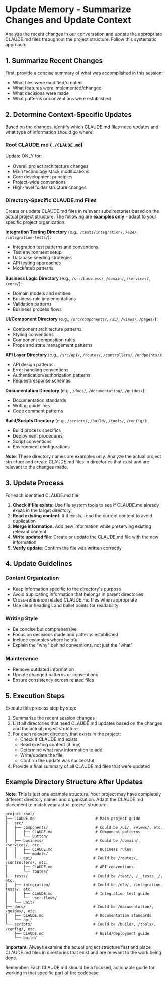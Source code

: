 # Update Memory - Summarize Changes and Update Context

Analyze the recent changes in our conversation and update the appropriate CLAUDE.md files throughout the project structure. Follow this systematic approach:

## 1. Summarize Recent Changes
First, provide a concise summary of what was accomplished in this session:
- What files were modified/created
- What features were implemented/changed
- What decisions were made
- What patterns or conventions were established

## 2. Determine Context-Specific Updates
Based on the changes, identify which CLAUDE.md files need updates and what type of information should go where:

### Root CLAUDE.md (`./CLAUDE.md`)
Update ONLY for:
- Overall project architecture changes
- Main technology stack modifications
- Core development principles
- Project-wide conventions
- High-level folder structure changes

### Directory-Specific CLAUDE.md Files
Create or update CLAUDE.md files in relevant subdirectories based on the actual project structure. The following are **examples only** - adapt to your specific project organization:

**Integration Testing Directory** (e.g., `/tests/integration/`, `/e2e/`, `/integration-tests/`):
- Integration test patterns and conventions
- Test environment setup
- Database seeding strategies
- API testing approaches
- Mock/stub patterns

**Business Logic Directory** (e.g., `/src/business/`, `/domain/`, `/services/`, `/core/`):
- Domain models and entities
- Business rule implementations
- Validation patterns
- Business process flows

**UI/Component Directory** (e.g., `/src/components/`, `/ui/`, `/views/`, `/pages/`):
- Component architecture patterns
- Styling conventions
- Component composition rules
- Props and state management patterns

**API Layer Directory** (e.g., `/src/api/`, `/routes/`, `/controllers/`, `/endpoints/`):
- API design patterns
- Error handling conventions
- Authentication/authorization patterns
- Request/response schemas

**Documentation Directory** (e.g., `/docs/`, `/documentation/`, `/guides/`):
- Documentation standards
- Writing guidelines
- Code comment patterns

**Build/Scripts Directory** (e.g., `/scripts/`, `/build/`, `/tools/`, `/config/`):
- Build process specifics
- Deployment procedures
- Script conventions
- Environment configurations

**Note**: These directory names are examples only. Analyze the actual project structure and create CLAUDE.md files in directories that exist and are relevant to the changes made.

## 3. Update Process
For each identified CLAUDE.md file:

1. **Check if file exists**: Use file system tools to see if CLAUDE.md already exists in the target directory
2. **Read existing content**: If it exists, read the current content to avoid duplication
3. **Merge information**: Add new information while preserving existing relevant content
4. **Write updated file**: Create or update the CLAUDE.md file with the new information
5. **Verify update**: Confirm the file was written correctly

## 4. Update Guidelines

### Content Organization
- Keep information specific to the directory's purpose
- Avoid duplicating information that belongs in parent directories
- Cross-reference related CLAUDE.md files when appropriate
- Use clear headings and bullet points for readability

### Writing Style
- Be concise but comprehensive
- Focus on decisions made and patterns established
- Include examples where helpful
- Explain the "why" behind conventions, not just the "what"

### Maintenance
- Remove outdated information
- Update changed patterns or conventions
- Ensure consistency across related files

## 5. Execution Steps

Execute this process step by step:

1. Summarize the recent session changes
2. List all directories that need CLAUDE.md updates based on the changes and the actual project structure
3. For each relevant directory that exists in the project:
   - Check if CLAUDE.md exists
   - Read existing content (if any)
   - Determine what new information to add
   - Write/update the file
   - Confirm the update was successful
4. Provide a final summary of all CLAUDE.md files that were updated

## Example Directory Structure After Updates
**Note**: This is just one example structure. Your project may have completely different directory names and organization. Adapt the CLAUDE.md placement to match your actual project structure.

```
project-root/
├── CLAUDE.md                           # Main project guide
├── src/
│   ├── components/                     # Could be /ui/, /views/, etc.
│   │   ├── CLAUDE.md                   # Component patterns
│   │   └── Button/
│   ├── business/                       # Could be /domain/, /services/, etc.
│   │   ├── CLAUDE.md                   # Business rules
│   │   └── models/
│   └── api/                           # Could be /routes/, /controllers/, etc.
│       ├── CLAUDE.md                   # API conventions
│       └── routes/
├── tests/                             # Could be /test/, /__tests__/, etc.
│   ├── integration/                   # Could be /e2e/, /integration-tests/, etc.
│   │   ├── CLAUDE.md                   # Integration test guide
│   │   └── user-flows/
│   └── unit/
├── docs/                              # Could be /documentation/, /guides/, etc.
│   ├── CLAUDE.md                       # Documentation standards
│   └── api/
└── scripts/                           # Could be /build/, /tools/, /config/, etc.
    ├── CLAUDE.md                       # Build/deployment guide
    └── build/
```

**Important**: Always examine the actual project structure first and place CLAUDE.md files in directories that exist and are relevant to the work being done.

Remember: Each CLAUDE.md should be a focused, actionable guide for working in that specific part of the codebase.
